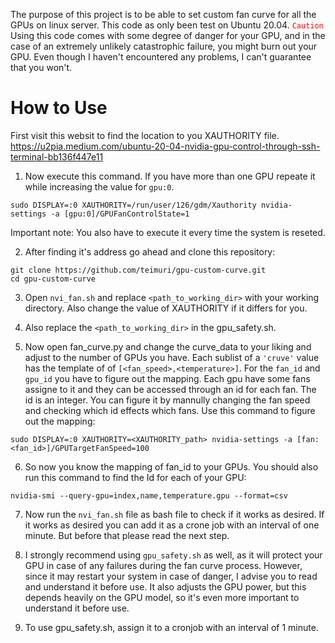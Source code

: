 The purpose of this project is to be able to set custom fan curve for all the GPUs on linux server.
This code as only been test on Ubuntu 20.04.
<code style="color : red">Caution</code>
Using this code comes with some degree of danger for your GPU, and in the case of an extremely unlikely catastrophic failure, you might burn out your GPU. Even though I haven't encountered any problems, I can't guarantee that you won't.

# How to Use

First visit this websit to find the location to you XAUTHORITY file.
https://u2pia.medium.com/ubuntu-20-04-nvidia-gpu-control-through-ssh-terminal-bb136f447e11

1. Now execute this command. If you have more than one GPU repeate it while increasing the value for `gpu:0`. 
```
sudo DISPLAY=:0 XAUTHORITY=/run/user/126/gdm/Xauthority nvidia-settings -a [gpu:0]/GPUFanControlState=1
```
Important note: You also have to execute it every time the system is reseted.

2. After finding it's address go ahead and clone this repository:
```
git clone https://github.com/teimuri/gpu-custom-curve.git
cd gpu-custom-curve
```
3. Open `nvi_fan.sh` and replace `<path_to_working_dir>` with your working directory. Also change the value of XAUTHORITY if it differs for you.

4. Also replace the `<path_to_working_dir>` in the gpu_safety.sh.

5. Now open fan_curve.py and change the curve_data to your liking and adjust to the number of GPUs you have. Each sublist of a `'cruve'` value has the template of of `[<fan_speed>,<temperature>]`. For the `fan_id` and `gpu_id` you have to figure out the mapping. Each gpu have some fans assigne to it and they can be accessed through an id for each fan. The id is an integer. You can figure it by mannully changing the fan speed and checking which id effects which fans. Use this command to figure out the mapping:
```
sudo DISPLAY=:0 XAUTHORITY=<XAUTHORITY_path> nvidia-settings -a [fan:<fan_id>]/GPUTargetFanSpeed=100
```
6. So now you know the mapping of fan_id to your GPUs. You should also run this command to find the Id for each of your GPU:
```
nvidia-smi --query-gpu=index,name,temperature.gpu --format=csv
```

7. Now run the `nvi_fan.sh` file as bash file to check if it works as desired. If it works as desired you can add it as a crone job with an interval of one minute. But before that please read the next step.

8. I strongly recommend using `gpu_safety.sh` as well, as it will protect your GPU in case of any failures during the fan curve process. However, since it may restart your system in case of danger, I advise you to read and understand it before use. It also adjusts the GPU power, but this depends heavily on the GPU model, so it's even more important to understand it before use.

9. To use gpu_safety.sh, assign it to a cronjob with an interval of 1 minute.
